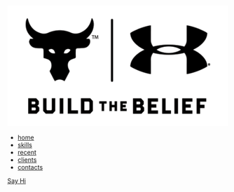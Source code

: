 <html>
<head>
  <link href="project.css" rel="stylesheet">
</head>
<body>
  <section id="main">
    <nav>
      <a href="#" class="logo">
      <img src="190919-REBEL-UA-ProjectRock-BTB-Logo-BW.png" alt="The logo of project Rock">
      </a>
      <ul class="menu">
        <li><a href="#">home</a></li>
        <li><a href="#">skills</a></li>
        <li><a href="#">recent</a></li>
        <li><a href="#">clients</a></li>
        <li><a href="#">contacts</a></li>
      </ul>
      <a href="#" class="hey">Say Hi</a>
    </nav>
  </section>
</body>
  
</html>  
